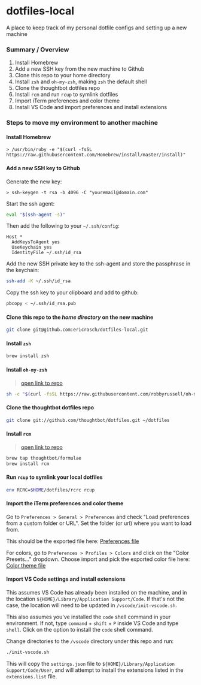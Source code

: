 # dotfiles-local
A place to keep track of my personal dotfile configs and setting up a new machine


### Summary / Overview
1. Install Homebrew
2. Add a new SSH key from the new machine to Github
3. Clone this repo to your home directory
4. Install `zsh` and `oh-my-zsh`, making `zsh` the default shell
5. Clone the thoughtbot dotfiles repo
6. Install `rcm` and run `rcup` to symlink dotfiles
7. Import iTerm preferences and color theme
8. Install VS Code and import preferences and install extensions


### Steps to move my environment to another machine

#### Install Homebrew

```
> /usr/bin/ruby -e "$(curl -fsSL https://raw.githubusercontent.com/Homebrew/install/master/install)"
```

#### Add a new SSH key to Github

Generate the new key:

```
> ssh-keygen -t rsa -b 4096 -C "youremail@domain.com"
```

Start the ssh agent:

```zsh
eval "$(ssh-agent -s)"
```

Then add the following to your `~/.ssh/config`:

```
Host *
  AddKeysToAgent yes
  UseKeychain yes
  IdentityFile ~/.ssh/id_rsa
```

Add the new SSH private key to the ssh-agent and store the passphrase in the
keychain:

```zsh
ssh-add -K ~/.ssh/id_rsa
```

Copy the ssh key to your clipboard and add to github:

```zsh
pbcopy < ~/.ssh/id_rsa.pub
```


#### Clone this repo to the *home directory* on the new machine

```zsh
git clone git@github.com:ericrasch/dotfiles-local.git
```

#### Install `zsh`

```zsh
brew install zsh
```

#### Install `oh-my-zsh`

> [open link to repo](https://github.com/robbyrussell/oh-my-zsh)

```zsh
sh -c "$(curl -fsSL https://raw.githubusercontent.com/robbyrussell/oh-my-zsh/master/tools/install.sh)"
```

#### Clone the thoughtbot dotfiles repo

```zsh
git clone git://github.com/thoughtbot/dotfiles.git ~/dotfiles
```

#### Install `rcm`

> [open link to repo](https://github.com/thoughtbot/rcm)

```zsh
brew tap thoughtbot/formulae
brew install rcm
```


#### Run `rcup` to symlink your local dotfiles

```zsh
env RCRC=$HOME/dotfiles/rcrc rcup
```

#### Import the iTerm preferences and color theme

Go to `Preferences > General > Preferences` and check "Load preferences from a
custom folder or URL". Set the folder (or url) where you want to load from.

This should be the exported file here: [Preferences file](https://github.com/ericrasch/dotfiles-local/blob/master/iterm/com.googlecode.iterm2.plist)

For colors, go to `Preferences > Profiles > Colors` and click on the "Color
Presets..." dropdown. Choose import and pick the exported color file here:
[Color theme file](https://github.com/ericrasch/dotfiles-local/blob/master/iterm/duotone-dark-space.itermcolors)

#### Import VS Code settings and install extensions

This assumes VS Code has already been installed on the machine, and in the location `${HOME}/Library/Application Support/Code`. If that's not the case, the location will need to be updated in `/vscode/init-vscode.sh`.

This also assumes you've installed the `code` shell command in your environment. If not, type `command` + `shift` + `P` inside VS Code and type `shell`. Click on the option to install the `code` shell command.

Change directories to the `/vscode` directory under this repo and run:
```zsh
./init-vscode.sh
```

This will copy the `settings.json` file to `${HOME}/Library/Application Support/Code/User`, and will attempt to install the extensions listed in the `extensions.list` file.
